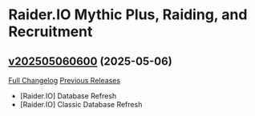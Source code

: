 # Raider.IO Mythic Plus, Raiding, and Recruitment

## [v202505060600](https://github.com/RaiderIO/raiderio-addon/tree/v202505060600) (2025-05-06)
[Full Changelog](https://github.com/RaiderIO/raiderio-addon/compare/v202505050600...v202505060600) [Previous Releases](https://github.com/RaiderIO/raiderio-addon/releases)

- [Raider.IO] Database Refresh  
- [Raider.IO] Classic Database Refresh  
